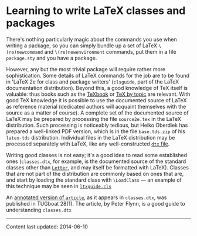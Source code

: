 # Learning to write LaTeX classes and packages

There's nothing particularly magic about the commands you use when
writing a package, so you can simply bundle up a set of LaTeX
`\(re)newcommand` and `\(re)newenvironment` commands, put them in
a file `package.sty` and you have a package.

However, any but the most trivial package will require rather more
sophistication.  Some details of LaTeX commands for the job are to
be found in 'LaTeX 2e for class and package writers'
(`clsguide`, part of the LaTeX documentation distribution).
Beyond this, a good knowledge of TeX itself is valuable: thus books
such as the [TeXbook](./FAQ-tex-books.html) or 
[TeX by topic](./FAQ-ol-books.html) are relevant.  With good TeX
knowledge it is possible to use the documented source of LaTeX as
reference material (dedicated authors will acquaint themselves with the
source as a matter of course).  A complete set of the documented
source of LaTeX may be prepared by processing the file
`source2e.tex` in the LaTeX distribution.  Such processing is
noticeably tedious, but Heiko Oberdiek has prepared a well-linked
PDF version, which is in the file `base.tds.zip` of his
`latex-tds` distribution.  Individual files in the LaTeX
distribution may be processed separately with LaTeX, like any
well-constructed [`dtx` file](./FAQ-dtx.html).

Writing good classes is not easy; it's a good idea to read some
established ones (`classes.dtx`, for example, is the documented
source of the standard classes other than [`Letter`](http://ctan.org/pkg/Letter), and may
itself be formatted with LaTeX).  Classes that are not part of the
distribution are commonly based on ones that are, and start by loading
the standard class with `\LoadClass`&nbsp;&mdash; an example of this
technique may be seen in [`ltxguide.cls`](http://ctan.org/pkg/ltxguide.cls)

An 
[annotated version of `article`](http://tug.org/TUGboat/Articles/tb28-1/tb88flynn.pdf),
as it appears in `classes.dtx`, was published in
TUGboat 28(1).  The article, by Peter Flynn, is a good guide to
understanding `classes.dtx`


----

Content last updated: 2014-06-10
